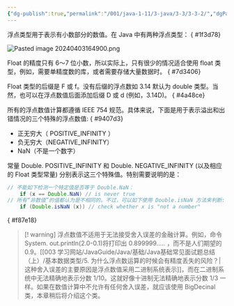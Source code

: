 ```yaml
---
{"dg-publish":true,"permalink":"/001/java-1-11/3-java/3-3/3-3-2/","dgPassFrontmatter":true,"created":"2024-04-03T16:48:19.113+08:00","updated":"2024-06-01T10:42:01.995+08:00"}
---
```


浮点类型用于表示有小数部分的数值。在 Java 中有两种浮点类型：
{ #1f3d78}


![Pasted image 20240403164900.png](/img/user/$/$Sys999%20Attachment/Pasted%20image%2020240403164900.png)

Float 的精度只有 6～7 位小数，所以实际上，只有很少的情况适合使用 float 类型，例如，需要单精度数的库，或者需要存储大量数据时。
{ #7d3406}


Float 类型的后缀是 F 或 f。没有后缀的浮点数如 3.14 默认为 double 类型。当然，也可以在浮点数值后面添加后缀 D 或 d (例如，3.14D)。
{ #4a48ce}


所有的浮点数值计算都遵循 IEEE 754 规范。具体来说，下面是用于表示溢出和出错情况的三个特殊的浮点数值:
{ #9407d3}

- 正无穷大（ POSITIVE_INFINITY ）
- 负无穷大（NEGATIVE_INFINITY）
- NaN（不是一个数字）

常量 Double. POSITIVE_INFINITY 和 Double. NEGATIVE_INFINITY (以及相应的 Float 类型常量) 分别表示这三个特殊值。特别需要说明的是：

```java
// 不能如下检测一个特定值是否等于 Double.NaN：
	if (x == Double.NaN) // is never true
// 所有“非数值”的值都认为是不相同的。不过，可以如下使用 Double.isNaN 方法来判断:
	if (Double.isNaN (x)) // check whether x is "not a number"
```
{ #f87e18}


>[! warning]  浮点数值不适用于无法接受舍入误差的金融计算。例如，命令 System. out.println(2.0-0.1)将打印出 0.899999..... ，而不是人们期望的 0.9。[[003 学习网站/JavaGuide/Java/基础/Java基础常见面试题总结（上）/基本数据类型/5. 为什么浮点数运算的时候会有精度丢失的风险？\|这种舍入误差的主要原因是浮点数值采用二进制系统表示]]，而在二进制系统中无法精确地表示分数 1/10。这就好像十进制无法精确地表示分数 1/3 一样。如果在数值计算中不允许有任何舍入误差，就应该使用 BigDecinal 类，本章稍后将介绍这个类。

